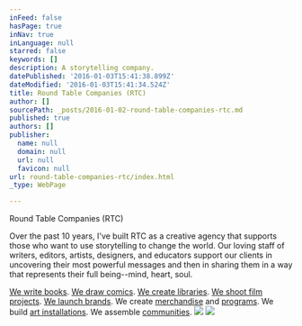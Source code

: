 ```yaml
---
inFeed: false
hasPage: true
inNav: true
inLanguage: null
starred: false
keywords: []
description: A storytelling company.
datePublished: '2016-01-03T15:41:38.899Z'
dateModified: '2016-01-03T15:41:34.524Z'
title: Round Table Companies (RTC)
author: []
sourcePath: _posts/2016-01-02-round-table-companies-rtc.md
published: true
authors: []
publisher:
  name: null
  domain: null
  url: null
  favicon: null
url: round-table-companies-rtc/index.html
_type: WebPage

---
```

Round Table Companies (RTC)

Over the past 10 years, I've built RTC as a creative agency that supports those who want to use storytelling to change the world. Our loving staff of writers, editors, artists, designers, and educators support our clients in uncovering their most powerful messages and then in sharing them in a way that represents their full being--mind, heart, soul.

[We write books][0]. [We draw comics][1]. [We create libraries][2]. [We shoot film projects][3]. [We launch brands][4]. We create [merchandise][5] and [programs][6]. We build [art installations][7]. We assemble [communities][8]. ![](https://the-grid-user-content.s3-us-west-2.amazonaws.com/1ca34762-4872-41de-839d-5c75b8d14777.jpg)
![](https://the-grid-user-content.s3-us-west-2.amazonaws.com/1edea493-560c-4ccc-ac8a-fb943502753e.png)

[0]: http://www.roundtablecompanies.com/publications/books
[1]: http://www.roundtablecompanies.com/publications/comics
[2]: http://www.orplibrary.com/
[3]: https://www.youtube.com/watch?v=bG3LMygQDmo
[4]: http://www.fromthebarrio.com/
[5]: http://www.vulnerabilityis.sexy/store/c1/Featured_Products.html
[6]: https://www.rtcpathtopurpose.com/
[7]: http://www.vulnerabilityis.sexy/vulnerability-wall.html
[8]: http://community.roundtablecompanies.com/